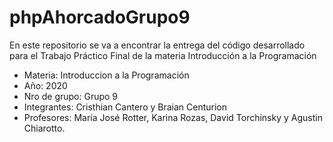 # phpAhorcadoGrupo9
En este repositorio se va a encontrar la entrega del código desarrollado para el Trabajo Práctico Final de la materia Introducción a la Programación

- Materia: Introduccion a la Programación
- Año: 2020
- Nro de grupo: Grupo 9
- Integrantes: Cristhian Cantero y Braian Centurion
- Profesores: María José Rotter, Karina Rozas, David Torchinsky y Agustin Chiarotto.
 
